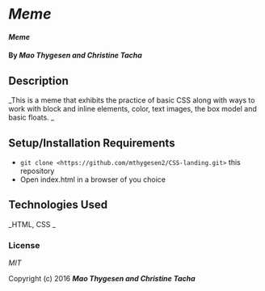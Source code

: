 # _Meme_

#### _Meme_

#### By _**Mao Thygesen and Christine Tacha**_

## Description

_This is a meme that exhibits the practice of basic CSS along with ways to work with block and inline elements, color, text images, the box model and basic floats. _

## Setup/Installation Requirements

* `git clone <https://github.com/mthygesen2/CSS-landing.git>` this repository
* Open index.html in a browser of you choice


## Technologies Used

_HTML, CSS _

### License

*MIT*

Copyright (c) 2016 **_Mao Thygesen and Christine Tacha_**
